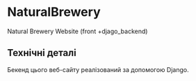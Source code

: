 # NaturalBrewery
Natural Brewery Website (front +djago_backend)

## Технічні деталі
Бекенд цього веб-сайту реалізований за допомогою Django.
